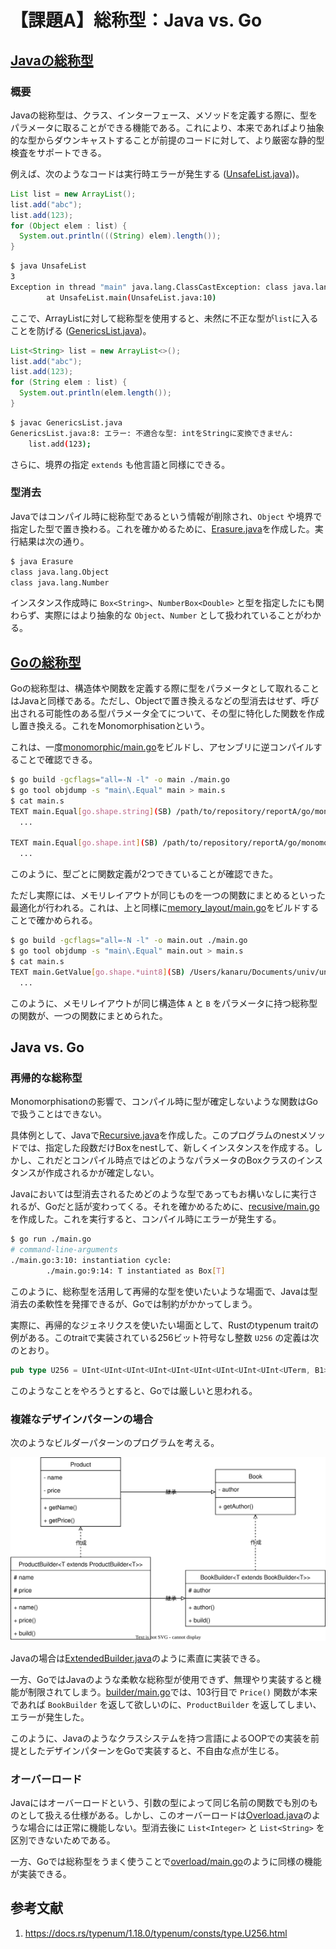 # 【課題A】総称型：Java vs. Go

## [Javaの総称型](https://dev.java/learn/generics/)

### 概要

Javaの総称型は、クラス、インターフェース、メソッドを定義する際に、型をパラメータに取ることができる機能である。これにより、本来であればより抽象的な型からダウンキャストすることが前提のコードに対して、より厳密な静的型検査をサポートできる。

例えば、次のようなコードは実行時エラーが発生する ([UnsafeList.java](./java/UnsafeList.java)))。

```java
List list = new ArrayList();
list.add("abc");
list.add(123);
for (Object elem : list) {
  System.out.println(((String) elem).length());
}
```

```bash
$ java UnsafeList
3
Exception in thread "main" java.lang.ClassCastException: class java.lang.Integer cannot be cast to class java.lang.String (java.lang.Integer and java.lang.String are in module java.base of loader 'bootstrap')
        at UnsafeList.main(UnsafeList.java:10)
```

ここで、ArrayListに対して総称型を使用すると、未然に不正な型が`list`に入ることを防げる ([GenericsList.java](./java/GenericsList.java))。

```java
List<String> list = new ArrayList<>();
list.add("abc");
list.add(123);
for (String elem : list) {
  System.out.println(elem.length());
}
```

```bash
$ javac GenericsList.java
GenericsList.java:8: エラー: 不適合な型: intをStringに変換できません:
    list.add(123);
```

さらに、境界の指定 `extends` も他言語と同様にできる。

### 型消去

Javaではコンパイル時に総称型であるという情報が削除され、`Object` や境界で指定した型で置き換わる。これを確かめるために、[Erasure.java](./java/Erasure.java)を作成した。実行結果は次の通り。

```bash
$ java Erasure
class java.lang.Object
class java.lang.Number
```

インスタンス作成時に `Box<String>`、`NumberBox<Double>` と型を指定したにも関わらず、実際にはより抽象的な `Object`、`Number` として扱われていることがわかる。

## [Goの総称型](https://doi.org/10.1145/3563331)

Goの総称型は、構造体や関数を定義する際に型をパラメータとして取れることはJavaと同様である。ただし、Objectで置き換えるなどの型消去はせず、呼び出される可能性のある型パラメータ全てについて、その型に特化した関数を作成し置き換える。これをMonomorphisationという。

これは、一度[monomorphic/main.go](./go/monomorphic/main.go)をビルドし、アセンブリに逆コンパイルすることで確認できる。

```bash
$ go build -gcflags="all=-N -l" -o main ./main.go
$ go tool objdump -s "main\.Equal" main > main.s
$ cat main.s
TEXT main.Equal[go.shape.string](SB) /path/to/repository/reportA/go/monomorphic/main.go
  ...

TEXT main.Equal[go.shape.int](SB) /path/to/repository/reportA/go/monomorphic/main.go
  ...
```

このように、型ごとに関数定義が2つできていることが確認できた。

ただし実際には、メモリレイアウトが同じものを一つの関数にまとめるといった最適化が行われる。これは、上と同様に[memory_layout/main.go](./go/memory_layout/main.go)をビルドすることで確かめられる。

```bash
$ go build -gcflags="all=-N -l" -o main.out ./main.go
$ go tool objdump -s "main\.Equal" main.out > main.s
$ cat main.s
TEXT main.GetValue[go.shape.*uint8](SB) /Users/kanaru/Documents/univ/univ2025/lp/pl-report-2025/reportA/go/memory_layout/main.go
  ...
```

このように、メモリレイアウトが同じ構造体 `A` と `B` をパラメータに持つ総称型の関数が、一つの関数にまとめられた。

## Java vs. Go

### 再帰的な総称型

Monomorphisationの影響で、コンパイル時に型が確定しないような関数はGoで扱うことはできない。

具体例として、Javaで[Recursive.java](./java/Recusive.java)を作成した。このプログラムのnestメソッドでは、指定した段数だけBoxをnestして、新しくインスタンスを作成する。しかし、これだとコンパイル時点ではどのようなパラメータのBoxクラスのインスタンスが作成されるかが確定しない。

Javaにおいては型消去されるためどのような型であってもお構いなしに実行されるが、Goだと話が変わってくる。それを確かめるために、[recusive/main.go](./go/recusive/main.go)を作成した。これを実行すると、コンパイル時にエラーが発生する。

```bash
$ go run ./main.go
# command-line-arguments
./main.go:3:10: instantiation cycle:
        ./main.go:9:14: T instantiated as Box[T]
```

このように、総称型を活用して再帰的な型を使いたいような場面で、Javaは型消去の柔軟性を発揮できるが、Goでは制約がかかってしまう。

実際に、再帰的なジェネリクスを使いたい場面として、Rustのtypenum traitの例がある。このtraitで実装されている256ビット符号なし整数 `U256` の定義は次のとおり。

```rust
pub type U256 = UInt<UInt<UInt<UInt<UInt<UInt<UInt<UInt<UInt<UTerm, B1>, B0>, B0>, B0>, B0>, B0>, B0>, B0>, B0>;
```

このようなことをやろうとすると、Goでは厳しいと思われる。

### 複雑なデザインパターンの場合

次のようなビルダーパターンのプログラムを考える。

![ビルダーパターンのクラス図](./class_diagram.drawio.svg)

Javaの場合は[ExtendedBuilder.java](./java/ExtendedBuilder.java)のように素直に実装できる。

一方、GoではJavaのような柔軟な総称型が使用できず、無理やり実装すると機能が制限されてしまう。[builder/main.go](./go/builder/main.go)では、103行目で `Price()` 関数が本来であれば `BookBuilder` を返して欲しいのに、`ProductBuilder` を返してしまい、エラーが発生した。

このように、Javaのようなクラスシステムを持つ言語によるOOPでの実装を前提としたデザインパターンをGoで実装すると、不自由な点が生じる。

### オーバーロード

Javaにはオーバーロードという、引数の型によって同じ名前の関数でも別のものとして扱える仕様がある。しかし、このオーバーロードは[Overload.java](./java/Overload.java)のような場合には正常に機能しない。型消去後に `List<Integer>` と `List<String>` を区別できないためである。

一方、Goでは総称型をうまく使うことで[overload/main.go](./go/overload/main.go)のように同様の機能が実装できる。

## 参考文献

1. <https://docs.rs/typenum/1.18.0/typenum/consts/type.U256.html>
